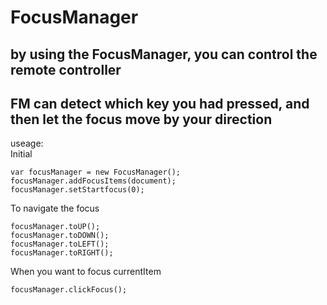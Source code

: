 # FocusManager
## by using the FocusManager, you can control the remote controller

## FM can detect which key you had pressed, and then let the focus move by your direction
useage:  
Initial  

    var focusManager = new FocusManager();
    focusManager.addFocusItems(document);  
    focusManager.setStartfocus(0);


To navigate the focus  

    focusManager.toUP();
    focusManager.toDOWN();
    focusManager.toLEFT();
    focusManager.toRIGHT();


When you want to focus currentItem  

    focusManager.clickFocus();
